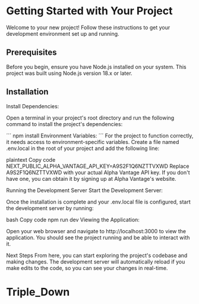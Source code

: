 # Getting Started with Your Project
Welcome to your new project! Follow these instructions to get your development environment set up and running.

## Prerequisites
Before you begin, ensure you have Node.js installed on your system. This project was built using Node.js version 18.x or later.

## Installation
Install Dependencies:

Open a terminal in your project's root directory and run the following command to install the project's dependencies:

´´´
npm install
Environment Variables:
´´´
For the project to function correctly, it needs access to environment-specific variables. Create a file named .env.local in the root of your project and add the following line:

plaintext
Copy code
NEXT_PUBLIC_ALPHA_VANTAGE_API_KEY=A9S2F1Q6NZTTVXWD
Replace A9S2F1Q6NZTTVXWD with your actual Alpha Vantage API key. If you don't have one, you can obtain it by signing up at Alpha Vantage's website.

Running the Development Server
Start the Development Server:

Once the installation is complete and your .env.local file is configured, start the development server by running:

bash
Copy code
npm run dev
Viewing the Application:

Open your web browser and navigate to http://localhost:3000 to view the application. You should see the project running and be able to interact with it.

Next Steps
From here, you can start exploring the project's codebase and making changes. The development server will automatically reload if you make edits to the code, so you can see your changes in real-time.
# Triple_Down
